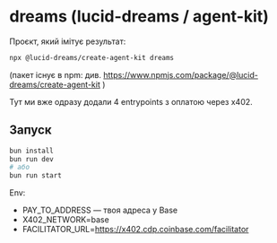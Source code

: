 # dreams (lucid-dreams / agent-kit)

Проєкт, який імітує результат:
```bash
npx @lucid-dreams/create-agent-kit dreams
```
(пакет існує в npm: див. https://www.npmjs.com/package/@lucid-dreams/create-agent-kit )

Тут ми вже одразу додали 4 entrypoints з оплатою через x402.

## Запуск

```bash
bun install
bun run dev
# або
bun run start
```

Env:
- PAY_TO_ADDRESS — твоя адреса у Base
- X402_NETWORK=base
- FACILITATOR_URL=https://x402.cdp.coinbase.com/facilitator
